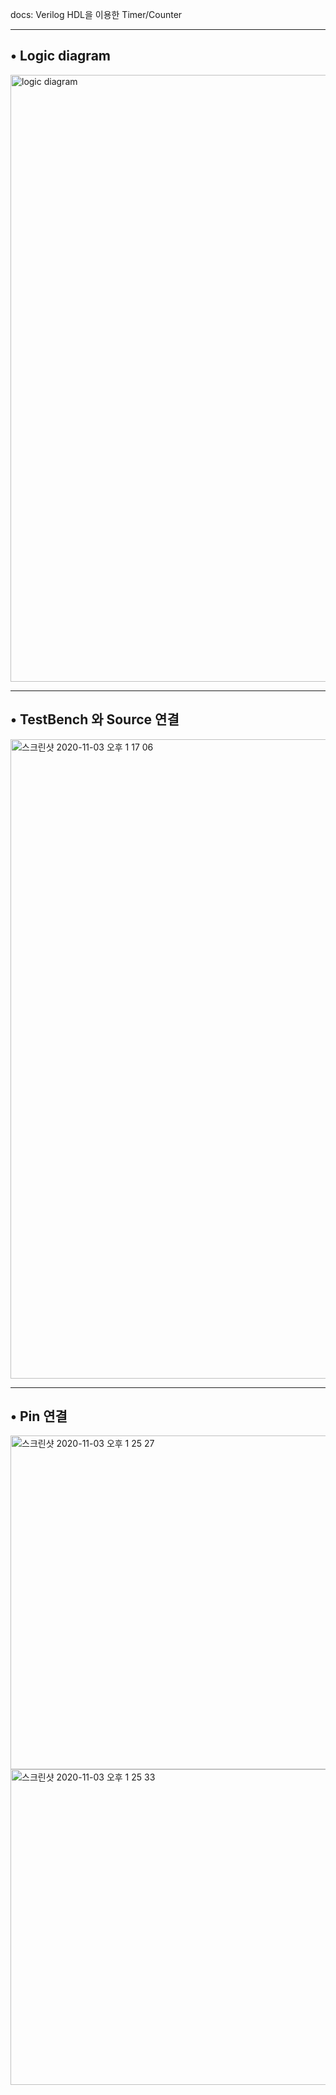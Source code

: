 docs: Verilog HDL을 이용한 Timer/Counter 
 
--------
• Logic diagram
--------
   
<img width="971" alt="logic diagram" src="https://user-images.githubusercontent.com/59474775/97949318-90887180-1dd6-11eb-9e39-36f255b4cee3.png">


--------
• TestBench 와 Source 연결
--------


<img width="1023" alt="스크린샷 2020-11-03 오후 1 17 06" src="https://user-images.githubusercontent.com/59474775/97949471-12789a80-1dd7-11eb-9162-2e8cfb7c1c71.png">
  

--------
• Pin 연결
--------

<img width="534" alt="스크린샷 2020-11-03 오후 1 25 27" src="https://user-images.githubusercontent.com/59474775/97949796-1eb12780-1dd8-11eb-8837-43acf60fbcfb.png">

<img width="505" alt="스크린샷 2020-11-03 오후 1 25 33" src="https://user-images.githubusercontent.com/59474775/97949877-59b35b00-1dd8-11eb-8c57-4ae9442c8a00.png">
